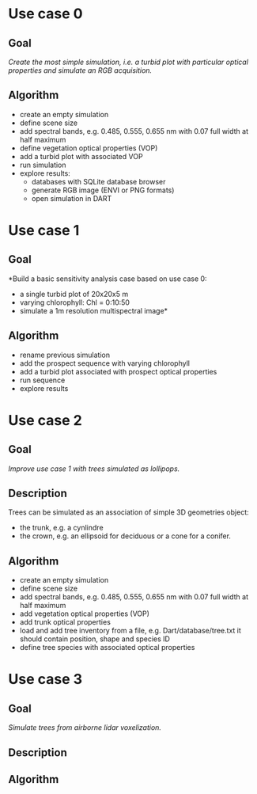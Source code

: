 
# Use case 0

## Goal
*Create the most simple simulation, i.e. a turbid plot with particular
optical properties and simulate an RGB acquisition.*

## Algorithm

- create an empty simulation
- define scene size
- add spectral bands, e.g. 0.485, 0.555, 0.655 nm
   with 0.07 full width at half maximum
- define vegetation optical properties (VOP)
- add a turbid plot with associated VOP
- run simulation
- explore results:
    - databases with SQLite database browser
    - generate RGB image (ENVI or PNG formats)
    - open simulation in DART

# Use case 1

## Goal
*Build a basic sensitivity analysis case based on use case 0:
   - a single turbid plot of 20x20x5 m
   - varying chlorophyll: Chl = 0:10:50
   - simulate a 1m resolution multispectral image*

## Algorithm
- rename previous simulation
- add the prospect sequence with varying chlorophyll
- add a turbid plot associated with prospect optical properties
- run sequence
- explore results


# Use case 2

## Goal
*Improve use case 1 with trees simulated
as lollipops.*

## Description
Trees can be simulated as an association of simple 3D geometries object:
   - the trunk, e.g. a cynlindre
   - the crown, e.g. an ellipsoid for deciduous or a cone for a conifer.

## Algorithm
- create an empty simulation
- define scene size
- add spectral bands, e.g. 0.485, 0.555, 0.655 nm
   with 0.07 full width at half maximum
- add vegetation optical properties (VOP)
- add trunk optical properties
- load and add tree inventory from a file, e.g. Dart/database/tree.txt 
it should contain position, shape and species ID
- define tree species with associated optical properties

# Use case 3

## Goal
*Simulate trees from airborne lidar voxelization.*

## Description

## Algorithm


 
